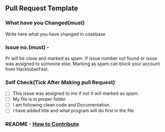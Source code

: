## Pull Request Template

### What have you Changed(must)

Write here what you have changed in cosebase

### Issue no.(must) - #

Pr will be close and marked as spam. If issue number not found or issue was assigned to someone else. 
Marking as spam can block your account from HacktoberFest.
### Self Check(Tick After Making pull Request)

- [ ] This issue was assigned to me if not it will marked as spam.
- [ ] My file is in proper folder
- [ ] I am following clean code and Documentation.
- [ ] I have added title and what program will do first in the file

### README - [How to Contribute](https://github.com/SSKale1/LeetCode-Solutions/blob/master/CONTRIBUTING.md)
